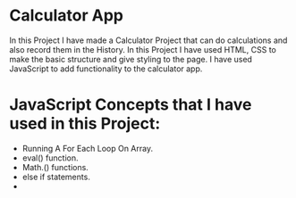 # Calculator App

In this Project I have made a Calculator Project that can do calculations and also record them in the History.
In this Project I have used HTML, CSS to make the basic structure and give styling to the page. I have used JavaScript to add functionality to the calculator app.

# JavaScript Concepts that I have used in this Project:

- Running A For Each Loop On Array.
- eval() function.
- Math.() functions.
- else if statements.
-
